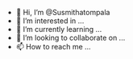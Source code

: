 - 👋 Hi, I’m @Susmithatompala
- 👀 I’m interested in ...
- 🌱 I’m currently learning ...
- 💞️ I’m looking to collaborate on ...
- 📫 How to reach me ...

<!---
Susmithatompala/Susmithatompala is a ✨ special ✨ repository because its `README.md` (this file) appears on your GitHub profile.
You can click the Preview link to take a look at your changes.
--->
